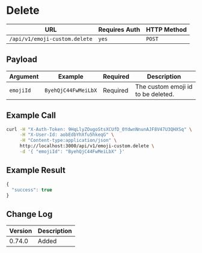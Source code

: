 # Delete

| URL                           | Requires Auth | HTTP Method |
| ----------------------------- | ------------- | ----------- |
| `/api/v1/emoji-custom.delete` | `yes`         | `POST`      |

## Payload

| Argument  | Example             | Required | Description                        |
| --------- | ------------------- | -------- | ---------------------------------- |
| `emojiId` | `ByehQjC44FwMeiLbX` | Required | The custom emoji id to be deleted. |

## Example Call

```bash
curl -H "X-Auth-Token: 9HqLlyZOugoStsXCUfD_0YdwnNnunAJF8V47U3QHXSq" \
     -H "X-User-Id: aobEdbYhXfu5hkeqG" \
     -H "Content-type:application/json" \
     http://localhost:3000/api/v1/emoji-custom.delete \
     -d '{ "emojiId": "ByehQjC44FwMeiLbX" }'
```

## Example Result

```javascript
{
  "success": true
}
```

## Change Log

| Version | Description |
| ------- | ----------- |
| 0.74.0  | Added       |
